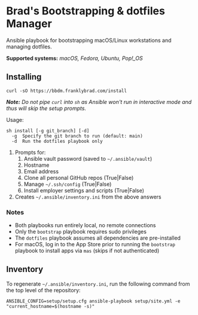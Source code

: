 # Brad's Bootstrapping & dotfiles Manager

Ansible playbook for bootstrapping macOS/Linux workstations and managing dotfiles.

**Supported systems:** *macOS, Fedora, Ubuntu, Pop!_OS*

## Installing

```shell
curl -sO https://bbdm.franklybrad.com/install
```

***Note:*** *Do not pipe `curl` into `sh` as Ansible won't run in interactive mode and thus will skip the setup prompts.*

Usage:

```text
sh install [-g git_branch] [-d]
  -g  Specify the git branch to run (default: main)
  -d  Run the dotfiles playbook only
```

1. Prompts for:
    1. Ansible vault password (saved to `~/.ansible/vault`)
    2. Hostname
    3. Email address
    4. Clone all personal GitHub repos (True|False)
    5. Manage `~/.ssh/config` (True|False)
    6. Install employer settings and scripts (True|False)
2. Creates `~/.ansible/inventory.ini` from the above answers

### Notes

* Both playbooks run entirely local, no remote connections
* Only the `bootstrap` playbook requires sudo privileges
* The `dotfiles` playbook assumes all dependencies are pre-installed
* For macOS, log in to the App Store prior to running the `bootstrap` playbook to install apps via `mas` (skips if not authenticated)

## Inventory

To regenerate `~/.ansible/inventory.ini`, run the following command from the top level of the repository:

```shell
ANSIBLE_CONFIG=setup/setup.cfg ansible-playbook setup/site.yml -e "current_hostname=$(hostname -s)"
```
